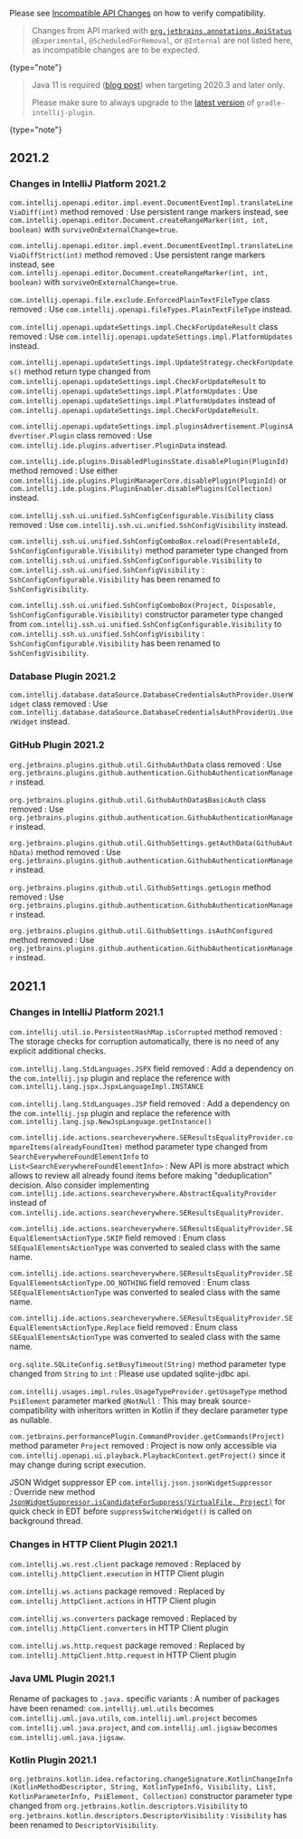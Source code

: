 [//]: # (title: Incompatible Changes in IntelliJ Platform and Plugins API 2021.*)

<!-- Copyright 2000-2021 JetBrains s.r.o. and other contributors. Use of this source code is governed by the Apache 2.0 license that can be found in the LICENSE file. -->

<!--
Before documenting a breaking API change, please, make sure that the change cannot be avoided in an alternative way.

APIs marked with @ApiStatus.Experimental, @ApiStatus.Internal, or @ApiStatus.ScheduledForRemoval don't need to be documented.

To document a new incompatible change, add a new line with the problem pattern followed by a 2nd line with ": "-prefixed human-readable description and recommended fix/action.

The following problem patterns are supported:

<package name> package removed

<class name> class removed
<class name> class renamed to <new class name>
<class name> class moved to package <package name>

<class name>.<method name>(<human-readable parameters>) marked abstract
<class name>.<method name>(<human-readable parameters>) abstract method added
<class name>.<method name>(<human-readable parameters>) method removed
<class name>.<method name>(<human-readable parameters>) method return type changed from <before> to <after>
<class name>.<method name>(<human-readable parameters>) method visibility changed from <before> to <after>
<class name>.<method name>(<human-readable parameters>) method marked final
<class name>.<method name>(<human-readable parameters>) method parameter <type> removed
<class name>.<method name>(<human-readable parameters>) method parameter type changed from <before> to <after>
<class name>.<method name> method <parameter name> parameter marked @<class name>
<class name> (class|interface) now (extends|implements) <class name> and inherits its final method <method name>(<human-readable parameters>)?
<class name> (class|interface) now (extends|implements) <class name> and inherits its abstract method <method name>(<human-readable parameters>)?

<class name>(<human-readable parameters>) constructor removed
<class name>(<human-readable parameters>) constructor parameter <type> removed
<class name>(<human-readable parameters>) constructor parameter type changed from <before> to <after>
<class name>(<human-readable parameters>) constructor visibility changed from <before> to <after>

<class name>.<field name> field removed
<class name>.<field name> field type changed from <before> to <after>
<class name>.<field name> field visibility changed from <before> to <after>

<property name> property removed from resource bundle <bundle name>

Where the placeholders must be enclosed in code quotes (`name`):

<class name> is a fully-qualified name of the class, e.g. `com.intellij.openapi.actionSystem.AnAction$InnerClass`.
<method name> is the exact method's name. Note that constructors have dedicated patterns.
<human-readable parameters> is a string representing parameters, which are not necessarily fully qualified. They do not affect the parser. For example, instead of (java.lang.Object, java.util.List, int) you are free to write (Object, List<String>, int)
<parameter name> is exact name of the method's parameter
<property name> is a full name of a property from .properties file, like `some.action.description`
<bundle name> is a fully qualified name of the property bundle, which includes its package, like `message.IdeBundle`

NOTE: If a code change you're trying to document doesn't match any of the above patterns, fill in a ticket in the YouTrack.
An example of a ticket is https://youtrack.jetbrains.com/issue/MP-1218. Until supported, you may document the change as you prefer, and I will correct it later.

NOTE: You are allowed to prettify the pattern using links: [`org.example.Foo`](https://github.com/JetBrains/intellij-community/tree/master/)

NOTE: Entries not starting with code quotes (`name`) can be added to document non-code changes  and will be skipped in API verification.
-->

Please see [Incompatible API Changes](api_changes_list.md) on how to verify compatibility.

 >  Changes from API marked with [`org.jetbrains.annotations.ApiStatus`](https://github.com/JetBrains/java-annotations/blob/master/common/src/main/java/org/jetbrains/annotations/ApiStatus.java) `@Experimental`, `@ScheduledForRemoval`, or `@Internal` are not listed here, as incompatible changes are to be expected.
 >
 {type="note"}
       
 >  Java 11 is required ([blog post](https://blog.jetbrains.com/platform/2020/09/intellij-project-migrates-to-java-11/)) when targeting 2020.3 and later only.
 >  
 >  Please make sure to always upgrade to the [latest version](https://github.com/JetBrains/gradle-intellij-plugin/releases) of `gradle-intellij-plugin`.
 >
 {type="note"}

## 2021.2
                              
### Changes in IntelliJ Platform 2021.2

`com.intellij.openapi.editor.impl.event.DocumentEventImpl.translateLineViaDiff(int)` method removed
: Use persistent range markers instead, see `com.intellij.openapi.editor.Document.createRangeMarker(int, int, boolean)` with `surviveOnExternalChange=true`.

`com.intellij.openapi.editor.impl.event.DocumentEventImpl.translateLineViaDiffStrict(int)` method removed
: Use persistent range markers instead, see `com.intellij.openapi.editor.Document.createRangeMarker(int, int, boolean)` with `surviveOnExternalChange=true`.
                                      
`com.intellij.openapi.file.exclude.EnforcedPlainTextFileType` class removed
: Use `com.intellij.openapi.fileTypes.PlainTextFileType` instead.

`com.intellij.openapi.updateSettings.impl.CheckForUpdateResult` class removed
: Use `com.intellij.openapi.updateSettings.impl.PlatformUpdates` instead.

`com.intellij.openapi.updateSettings.impl.UpdateStrategy.checkForUpdates()` method return type changed from `com.intellij.openapi.updateSettings.impl.CheckForUpdateResult` to `com.intellij.openapi.updateSettings.impl.PlatformUpdates`
: Use `com.intellij.openapi.updateSettings.impl.PlatformUpdates` instead of `com.intellij.openapi.updateSettings.impl.CheckForUpdateResult`.

`com.intellij.openapi.updateSettings.impl.pluginsAdvertisement.PluginsAdvertiser.Plugin` class removed
: Use `com.intellij.ide.plugins.advertiser.PluginData` instead.

`com.intellij.ide.plugins.DisabledPluginsState.disablePlugin(PluginId)` method removed
: Use either `com.intellij.ide.plugins.PluginManagerCore.disablePlugin(PluginId)` or `com.intellij.ide.plugins.PluginEnabler.disablePlugins(Collection)` instead.

`com.intellij.ssh.ui.unified.SshConfigConfigurable.Visibility` class removed
: Use `com.intellij.ssh.ui.unified.SshConfigVisibility` instead.

`com.intellij.ssh.ui.unified.SshConfigComboBox.reload(PresentableId, SshConfigConfigurable.Visibility)` method parameter type changed from `com.intellij.ssh.ui.unified.SshConfigConfigurable.Visibility` to `com.intellij.ssh.ui.unified.SshConfigVisibility`
: `SshConfigConfigurable.Visibility` has been renamed to `SshConfigVisibility`.

`com.intellij.ssh.ui.unified.SshConfigComboBox(Project, Disposable, SshConfigConfigurable.Visibility)` constructor parameter type changed from `com.intellij.ssh.ui.unified.SshConfigConfigurable.Visibility` to `com.intellij.ssh.ui.unified.SshConfigVisibility`
: `SshConfigConfigurable.Visibility` has been renamed to `SshConfigVisibility`.

### Database Plugin 2021.2

`com.intellij.database.dataSource.DatabaseCredentialsAuthProvider.UserWidget` class removed
: Use `com.intellij.database.dataSource.DatabaseCredentialsAuthProviderUi.UserWidget` instead.

### GitHub Plugin 2021.2
                                          
`org.jetbrains.plugins.github.util.GithubAuthData` class removed
: Use `org.jetbrains.plugins.github.authentication.GithubAuthenticationManager` instead.

`org.jetbrains.plugins.github.util.GithubAuthData$BasicAuth` class removed
: Use `org.jetbrains.plugins.github.authentication.GithubAuthenticationManager` instead.

`org.jetbrains.plugins.github.util.GithubSettings.getAuthData(GithubAuthData)` method removed
: Use `org.jetbrains.plugins.github.authentication.GithubAuthenticationManager` instead.

`org.jetbrains.plugins.github.util.GithubSettings.getLogin` method removed
: Use `org.jetbrains.plugins.github.authentication.GithubAuthenticationManager` instead.

`org.jetbrains.plugins.github.util.GithubSettings.isAuthConfigured` method removed
: Use `org.jetbrains.plugins.github.authentication.GithubAuthenticationManager` instead.

## 2021.1
                              
### Changes in IntelliJ Platform 2021.1

`com.intellij.util.io.PersistentHashMap.isCorrupted` method removed
: The storage checks for corruption automatically, there is no need of any explicit additional checks.

`com.intellij.lang.StdLanguages.JSPX` field removed
: Add a dependency on the `com.intellij.jsp` plugin and replace the reference with `com.intellij.lang.jspx.JspxLanguageImpl.INSTANCE`

`com.intellij.lang.StdLanguages.JSP` field removed
: Add a dependency on the `com.intellij.jsp` plugin and replace the reference with `com.intellij.lang.jsp.NewJspLanguage.getInstance()`

`com.intellij.ide.actions.searcheverywhere.SEResultsEqualityProvider.compareItems(alreadyFoundItem)` method parameter type changed from `SearchEverywhereFoundElementInfo` to `List<SearchEverywhereFoundElementInfo>`
: New API is more abstract which allows to review all already found items before making "deduplication" decision. Also consider implementing `com.intellij.ide.actions.searcheverywhere.AbstractEqualityProvider` instead of `com.intellij.ide.actions.searcheverywhere.SEResultsEqualityProvider`.

`com.intellij.ide.actions.searcheverywhere.SEResultsEqualityProvider.SEEqualElementsActionType.SKIP` field removed
: Enum class `SEEqualElementsActionType` was converted to sealed class with the same name.

`com.intellij.ide.actions.searcheverywhere.SEResultsEqualityProvider.SEEqualElementsActionType.DO_NOTHING` field removed
: Enum class `SEEqualElementsActionType` was converted to sealed class with the same name.

`com.intellij.ide.actions.searcheverywhere.SEResultsEqualityProvider.SEEqualElementsActionType.Replace` field removed
: Enum class `SEEqualElementsActionType` was converted to sealed class with the same name.

`org.sqlite.SQLiteConfig.setBusyTimeout(String)` method parameter type changed from `String` to `int`
: Please use updated sqlite-jdbc api.

`com.intellij.usages.impl.rules.UsageTypeProvider.getUsageType` method `PsiElement` parameter marked `@NotNull`
: This may break source-compatibility with inheritors written in Kotlin if they declare parameter type as nullable.

`com.jetbrains.performancePlugin.CommandProvider.getCommands(Project)` method parameter `Project` removed
: Project is now only accessible via `com.intellij.openapi.ui.playback.PlaybackContext.getProject()` since it may change during script execution. 
                                
JSON Widget suppressor EP `com.intellij.json.jsonWidgetSuppressor`                                    
: Override new method [`JsonWidgetSuppressor.isCandidateForSuppress(VirtualFile, Project)`](upsource:///json/src/com/jetbrains/jsonSchema/extension/JsonWidgetSuppressor.java) for quick check in EDT before `suppressSwitcherWidget()` is called on background thread.

### Changes in HTTP Client Plugin 2021.1

`com.intellij.ws.rest.client` package removed
: Replaced by `com.intellij.httpClient.execution` in HTTP Client plugin

`com.intellij.ws.actions` package removed
: Replaced by `com.intellij.httpClient.actions` in HTTP Client plugin

`com.intellij.ws.converters` package removed
: Replaced by `com.intellij.httpClient.converters` in HTTP Client plugin

`com.intellij.ws.http.request` package removed
: Replaced by `com.intellij.httpClient.http.request` in HTTP Client plugin
                          
### Java UML Plugin 2021.1

Rename of packages to `.java.` specific variants
: A number of packages have been renamed: `com.intellij.uml.utils` becomes `com.intellij.uml.java.utils`, `com.intellij.uml.project` becomes `com.intellij.uml.java.project`, and `com.intellij.uml.jigsaw` becomes `com.intellij.uml.java.jigsaw`.

### Kotlin Plugin 2021.1

`org.jetbrains.kotlin.idea.refactoring.changeSignature.KotlinChangeInfo(KotlinMethodDescriptor, String, KotlinTypeInfo, Visibility, List, KotlinParameterInfo, PsiElement, Collection)` constructor parameter type changed from `org.jetbrains.kotlin.descriptors.Visibility` to `org.jetbrains.kotlin.descriptors.DescriptorVisibility`
: `Visibility` has been renamed to `DescriptorVisibility`. 
